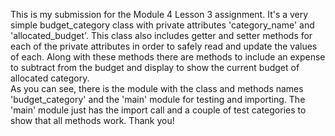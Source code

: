 This is my submission for the Module 4 Lesson 3 assignment. 
It's a very simple budget_category class with private attributes 'category_name' and 'allocated_budget'.
This class also includes getter and setter methods for each of the private attributes in order to safely read and update the values of each.
Along with these methods there are methods to include an expense to subtract from the budget and display to show the current budget of allocated category.  
As you can see, there is the module with the class and methods names 'budget_category' and the 'main' module for testing and importing. 
The 'main' module just has the import call and a couple of test categories to show that all methods work. 
Thank you! 